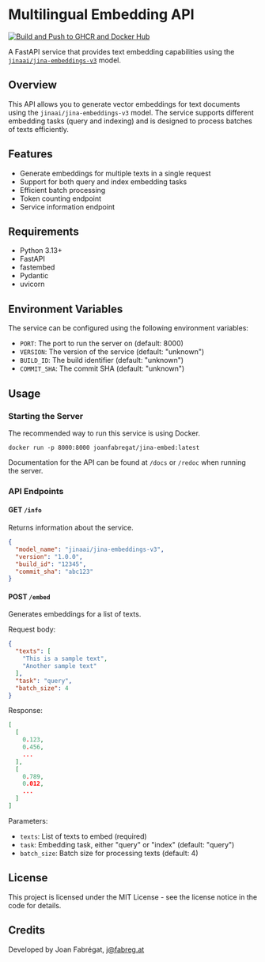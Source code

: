 # Multilingual Embedding API

[![Build and Push to GHCR and Docker Hub](https://github.com/joanfabregat/jina-embed/actions/workflows/build.yaml/badge.svg)](https://github.com/joanfabregat/jina-embed/actions/workflows/build.yaml)

A FastAPI service that provides text embedding capabilities using the [
`jinaai/jina-embeddings-v3`](https://huggingface.co/jinaai/jina-embeddings-v3) model.

## Overview

This API allows you to generate vector embeddings for text documents using the `jinaai/jina-embeddings-v3` model. The
service supports different embedding tasks (query and indexing) and is designed to process batches of texts efficiently.

## Features

- Generate embeddings for multiple texts in a single request
- Support for both query and index embedding tasks
- Efficient batch processing
- Token counting endpoint
- Service information endpoint

## Requirements

- Python 3.13+
- FastAPI
- fastembed
- Pydantic
- uvicorn

## Environment Variables

The service can be configured using the following environment variables:

- `PORT`: The port to run the server on (default: 8000)
- `VERSION`: The version of the service (default: "unknown")
- `BUILD_ID`: The build identifier (default: "unknown")
- `COMMIT_SHA`: The commit SHA (default: "unknown")

## Usage

### Starting the Server

The recommended way to run this service is using Docker.

```shell
docker run -p 8000:8000 joanfabregat/jina-embed:latest
```

Documentation for the API can be found at `/docs` or `/redoc` when running the server.

### API Endpoints

#### GET `/info`

Returns information about the service.

```json
{
  "model_name": "jinaai/jina-embeddings-v3",
  "version": "1.0.0",
  "build_id": "12345",
  "commit_sha": "abc123"
}
```

#### POST `/embed`

Generates embeddings for a list of texts.

Request body:

```json
{
  "texts": [
    "This is a sample text",
    "Another sample text"
  ],
  "task": "query",
  "batch_size": 4
}
```

Response:

```json
[
  [
    0.123,
    0.456,
    ...
  ],
  [
    0.789,
    0.012,
    ...
  ]
]
```

Parameters:

- `texts`: List of texts to embed (required)
- `task`: Embedding task, either "query" or "index" (default: "query")
- `batch_size`: Batch size for processing texts (default: 4)

## License

This project is licensed under the MIT License - see the license notice in the code for details.

## Credits

Developed by Joan Fabrégat, j@fabreg.at